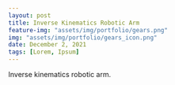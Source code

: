 ```yaml
---
layout: post
title: Inverse Kinematics Robotic Arm
feature-img: "assets/img/portfolio/gears.png"
img: "assets/img/portfolio/gears_icon.png"
date: December 2, 2021
tags: [Lorem, Ipsum]
---
```


Inverse kinematics robotic arm.
